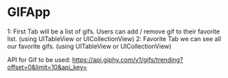 # GIFApp
1: First Tab will be a list of gifs. Users can add / remove gif to their favorite list. (using UITableView or UICollectionView) 
2: Favorite Tab we can see all our favorite gifs. (using UITableView or UICollectionView)

API for Gif to be used: https://api.giphy.com/v1/gifs/trending?offset=0&limit=10&api_key=<Get-Your-Api-Key>


